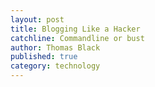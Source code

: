 ```yaml
---
layout: post
title: Blogging Like a Hacker
catchline: Commandline or bust
author: Thomas Black
published: true
category: technology 
---
```


